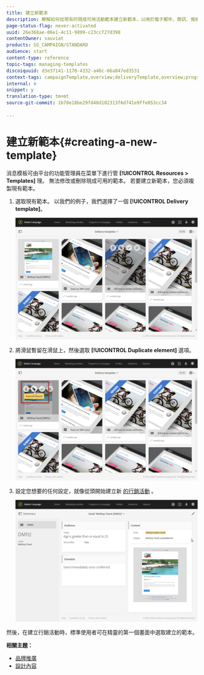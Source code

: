 ```yaml
---
title: 建立新範本
description: 瞭解如何從現有的現成可用活動範本建立新範本，以用於電子郵件、簡訊、推播通知傳送等。
page-status-flag: never-activated
uuid: 26e368ae-06e1-4c11-9899-c23cc727d398
contentOwner: sauviat
products: SG_CAMPAIGN/STANDARD
audience: start
content-type: reference
topic-tags: managing-templates
discoiquuid: d3e37141-1170-4332-a46c-66a847ed3531
context-tags: campaignTemplate,overview;deliveryTemplate,overview;programTemplate,overview;workflowTemplate,overview;importTemplate,overview;
internal: n
snippet: y
translation-type: tm+mt
source-git-commit: 1b70e18be29fd48d102313f6d741e9ffe053cc34

---
```



# 建立新範本{#creating-a-new-template}

消息模板可由平台的功能管理員在菜單下進行管 **[!UICONTROL Resources > Templates]** 理。 無法修改或刪除現成可用的範本。 若要建立新範本，您必須複製現有範本。

1. 選取現有範本。 以我們的例子，我們選擇了一個 **[!UICONTROL Delivery template]**。

   ![](assets/template_2.png)

1. 將滑鼠暫留在滑鼠上，然後選取 **[!UICONTROL Duplicate element]** 選項。

   ![](assets/template_3.png)

1. 設定您想要的任何設定，就像從頭開始建立新 [的行銷活動](../../start/using/marketing-activities.md#creating-a-marketing-activity) 。

   ![](assets/template_4.png)

然後，在建立行銷活動時，標準使用者可在精靈的第一個畫面中選取建立的範本。

**相關主題：**

* [品牌推廣](../../administration/using/branding.md)
* [設計內容](../../designing/using/designing-content-in-adobe-campaign.md)


